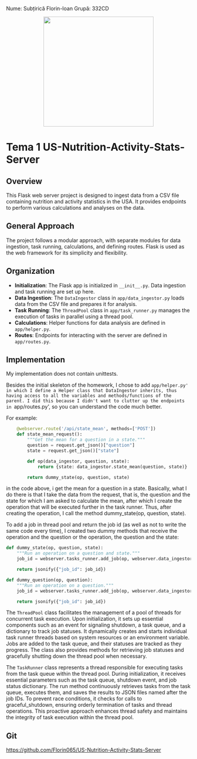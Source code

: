 Nume: Subțirică Florin-Ioan
Grupă: 332CD

<div align="center"><img src="https://media.tenor.com/Zf45U-rHMgkAAAAC/friday-good-morning.gif" width="300px"></div>

# Tema 1 US-Nutrition-Activity-Stats-Server

## Overview
This Flask web server project is designed to ingest data from a CSV file containing nutrition and activity statistics in the USA. It provides endpoints to perform various calculations and analyses on the data.

## General Approach
The project follows a modular approach, with separate modules for data ingestion, task running, calculations, and defining routes. Flask is used as the web framework for its simplicity and flexibility.

## Organization
- **Initialization**: The Flask app is initialized in `__init__.py`. Data ingestion and task running are set up here.
- **Data Ingestion**: The `DataIngestor` class in `app/data_ingestor.py` loads data from the CSV file and prepares it for analysis.
- **Task Running**: The `ThreadPool` class in `app/task_runner.py` manages the execution of tasks in parallel using a thread pool.
- **Calculations**: Helper functions for data analysis are defined in `app/helper.py`.
- **Routes**: Endpoints for interacting with the server are defined in `app/routes.py`.

## Implementation

My implementation does not contain unittests.

Besides the initial skeleton of the homework, I chose to add `app/helper.py' in which I define a Helper class that DataIngestor inherits, thus having access to all the variables and methods/functions of the parent.
I did this because I didn't want to clutter up the endpoints in `app/routes.py', so you can understand the code much better.

For example:

``` python
    @webserver.route('/api/state_mean', methods=['POST'])
    def state_mean_request():
        """Get the mean for a question in a state."""
        question = request.get_json()["question"]
        state = request.get_json()["state"]

        def op(data_ingestor, question, state):
            return {state: data_ingestor.state_mean(question, state)}

        return dummy_state(op, question, state)
```

in the code above, i get the mean for a question in a state. Basically, what I do there is that I take the data from the request, that is, the question and the state for which I am asked to calculate the mean, after which I create the operation that will be executed further in the task runner. Thus, after creating the operation, I call the method dummy_state(op, question, state).

To add a job in thread pool and return the job id (as well as not to write the same code every time), I created two dummy methods that receive the operation and the question or the operation, the question and the state:

``` python
def dummy_state(op, question, state):
    """Run an operation on a question and state."""
    job_id = webserver.tasks_runner.add_job(op, webserver.data_ingestor, question, state)

    return jsonify({"job_id": job_id})

def dummy_question(op, question):
    """Run an operation on a question."""
    job_id = webserver.tasks_runner.add_job(op, webserver.data_ingestor, question)

    return jsonify({"job_id": job_id})
```

The `ThreadPool` class facilitates the management of a pool of threads for concurrent task execution. Upon initialization, it sets up essential components such as an event for signaling shutdown, a task queue, and a dictionary to track job statuses. It dynamically creates and starts individual task runner threads based on system resources or an environment variable. Jobs are added to the task queue, and their statuses are tracked as they progress. The class also provides methods for retrieving job statuses and gracefully shutting down the thread pool when necessary.

The `TaskRunner` class represents a thread responsible for executing tasks from the task queue within the thread pool. During initialization, it receives essential parameters such as the task queue, shutdown event, and job status dictionary. The run method continuously retrieves tasks from the task queue, executes them, and saves the results to JSON files named after the job IDs. To prevent race conditions, it checks for calls to graceful_shutdown, ensuring orderly termination of tasks and thread operations. This proactive approach enhances thread safety and maintains the integrity of task execution within the thread pool.


## Git
https://github.com/Florin065/US-Nutrition-Activity-Stats-Server

